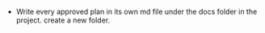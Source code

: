 - Write every approved plan in its own md file under the docs folder in the project. create a new folder.